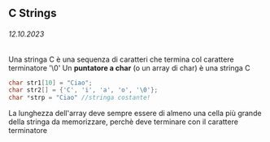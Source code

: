 ## C Strings
###### 12.10.2023

Una stringa C è una sequenza di caratteri che termina col carattere terminatore '\0'
Un **puntatore a char** (o un array di char) è una stringa C

```c++
char str1[10] = "Ciao";
char str2[] = {'C', 'i', 'a', 'o', '\0'};
char *strp = "Ciao" //stringa costante!
```

La lunghezza dell'array deve sempre essere di almeno una cella più grande della stringa da memorizzare, perchè deve terminare con il carattere terminatore

